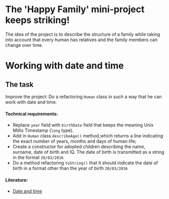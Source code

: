# The 'Happy Family' mini-project keeps striking!

The idea of the project is to describe the structure of a family while taking into account that every human has relatives and the family members can change over time.

# Working with date and time
## The task

Improve the project: Do a refactoring `Human` class in such a way that he can work with date and time.

#### Technical requirements:
- Replace `year` field with `birthDate` field that keeps the meaning Unix Millis Timestamp (`long` type).
- Add in `Human` class `describeAge()` method,which returns a line indicating the exact number of years, months and days of human life;
- Create a constructor for adopted children describing the name, surname, date of birth and IQ. The date of birth is transmitted as a string in the format `20/03/2016`
- Do a method refactoring `toString()` that it should indicate the date of birth in a format other than the year of birth `20/03/2016`

#### Literature:
- [Date and time](https://www.w3schools.com/java/java_date.asp)


